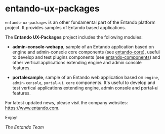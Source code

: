 # entando-ux-packages

```entando-ux-packages``` is an other fundamental part of the Entando platform project. It provides samples of Entando based applications.

The **Entando UX-Packages** project includes the following modules:

* **admin-console-webapp**, sample of an Entando application based on engine and admin-console core components 
(see [entando-core](https://github.com/entando/entando-core)), 
useful to develop and test plugins components (see [entando-components](https://github.com/entando/entando-components)) 
and other vertical applications extending engine and admin console features.

* **portalexample**, sample of an Entando web application based on ```engine```, ```admin-console```, ```portal-ui core``` components. 
It's useful to develop and test vertical applications extending engine, admin console and portal-ui features.

For latest updated news, please visit the company websites: https://www.entando.com.

Enjoy!

*The Entando Team*
